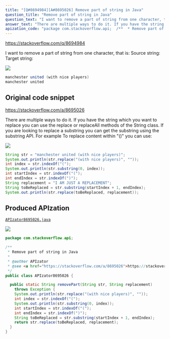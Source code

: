 ```yaml
---
title: "[Q#8694984][A#8695026] Remove part of string in Java"
question_title: "Remove part of string in Java"
question_text: "I want to remove a part of string from one character, that is: Source string: Target string:"
answer_text: "There are multiple ways to do it. If you have the string which you want to replace you can use the replace or replaceAll methods of the String class. If you are looking to replace a substring you can get the substring using the substring API. For example To replace content within \"()\" you can use:"
apization_code: "package com.stackoverflow.api;  /**  * Remove part of string in Java  *  * @author APIzator  * @see <a href=\"https://stackoverflow.com/a/8695026\">https://stackoverflow.com/a/8695026</a>  */ public class APIzator8695026 {    public static String removePart(String str, String replacement)     throws Exception {     System.out.println(str.replace(\"(with nice players)\", \"\"));     int index = str.indexOf(\"(\");     System.out.println(str.substring(0, index));     int startIndex = str.indexOf(\"(\");     int endIndex = str.indexOf(\")\");     String toBeReplaced = str.substring(startIndex + 1, endIndex);     return str.replace(toBeReplaced, replacement);   } }"
---
```


https://stackoverflow.com/q/8694984

I want to remove a part of string from one character, that is:
Source string:
Target string:


<div class="code-logo"><img src="/stackoverflow.png" /></div>

```java
manchester united (with nice players)
manchester united
```


## Original code snippet

https://stackoverflow.com/a/8695026

There are multiple ways to do it. If you have the string which you want to replace you can use the replace or replaceAll methods of the String class. If you are looking to replace a substring you can get the substring using the substring API.
For example
To replace content within &quot;()&quot; you can use:

<div class="code-logo"><img src="/stackoverflow.png" /></div>

```java
String str = "manchester united (with nice players)";
System.out.println(str.replace("(with nice players)", ""));
int index = str.indexOf("(");
System.out.println(str.substring(0, index));
int startIndex = str.indexOf("(");
int endIndex = str.indexOf(")");
String replacement = "I AM JUST A REPLACEMENT";
String toBeReplaced = str.substring(startIndex + 1, endIndex);
System.out.println(str.replace(toBeReplaced, replacement));
```

## Produced APIzation

[`APIzator8695026.java`](https://github.com/pasqualesalza/apization/raw/main/data/search/APIzator8695026.java)

<div class="code-logo"><img src="/apizator.png" /></div>

```java
package com.stackoverflow.api;

/**
 * Remove part of string in Java
 *
 * @author APIzator
 * @see <a href="https://stackoverflow.com/a/8695026">https://stackoverflow.com/a/8695026</a>
 */
public class APIzator8695026 {

  public static String removePart(String str, String replacement)
    throws Exception {
    System.out.println(str.replace("(with nice players)", ""));
    int index = str.indexOf("(");
    System.out.println(str.substring(0, index));
    int startIndex = str.indexOf("(");
    int endIndex = str.indexOf(")");
    String toBeReplaced = str.substring(startIndex + 1, endIndex);
    return str.replace(toBeReplaced, replacement);
  }
}

```
